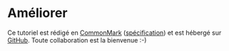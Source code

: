 
# Améliorer #

Ce tutoriel est rédigé en [CommonMark][] ([spécification][cmspec]) et est hébergé sur [GitHub][].
Toute collaboration est la bienvenue :-)

[CommonMark]: http://commonmark.org/
[cmspec]: http://spec.commonmark.org/0.22/
[GitHub]: https://github.com/motet-a/liblapin-tutorial
